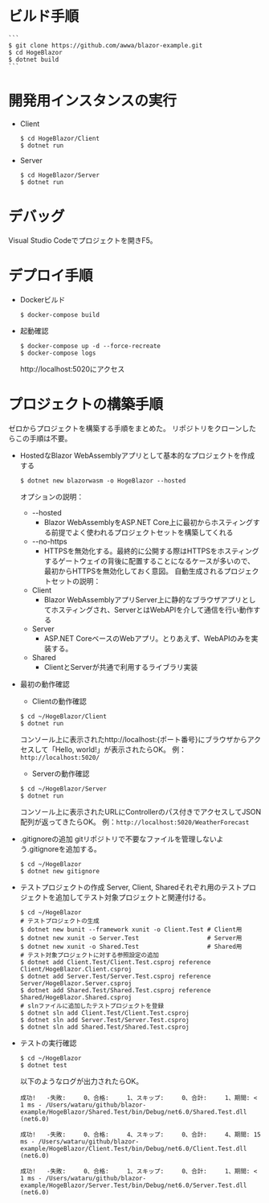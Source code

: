 # ビルド手順
    ```
    $ git clone https://github.com/awwa/blazor-example.git
    $ cd HogeBlazor
    $ dotnet build
    ```

# 開発用インスタンスの実行
- Client
    ```
    $ cd HogeBlazor/Client
    $ dotnet run
    ```

- Server
    ```
    $ cd HogeBlazor/Server
    $ dotnet run
    ```
# デバッグ
Visual Studio Codeでプロジェクトを開きF5。

# デプロイ手順
- Dockerビルド
    ```
    $ docker-compose build
    ```
- 起動確認
    ```
    $ docker-compose up -d --force-recreate
    $ docker-compose logs
    ```
    http://localhost:5020にアクセス

# プロジェクトの構築手順
ゼロからプロジェクトを構築する手順をまとめた。
リポジトリをクローンしたらこの手順は不要。

- HostedなBlazor WebAssemblyアプリとして基本的なプロジェクトを作成する
    ```
    $ dotnet new blazorwasm -o HogeBlazor --hosted
    ```
    オプションの説明：
    - --hosted
        - Blazor WebAssemblyをASP.NET Core上に最初からホスティングする前提でよく使われるプロジェクトセットを構築してくれる
    - --no-https
        - HTTPSを無効化する。最終的に公開する際はHTTPSをホスティングするゲートウェイの背後に配置することになるケースが多いので、最初からHTTPSを無効化しておく意図。
    自動生成されるプロジェクトセットの説明：
    - Client
        - Blazor WebAssemblyアプリServer上に静的なブラウザアプリとしてホスティングされ、ServerとはWebAPIを介して通信を行い動作する
    - Server
        - ASP.NET CoreベースのWebアプリ。とりあえず、WebAPIのみを実装する。
    - Shared
        - ClientとServerが共通で利用するライブラリ実装

- 最初の動作確認
    - Clientの動作確認
    ```
    $ cd ~/HogeBlazor/Client
    $ dotnet run
    ```
    コンソール上に表示されたhttp://localhost:{ポート番号}にブラウザからアクセスして「Hello, world!」が表示されたらOK。
    例：`http://localhost:5020/`
    - Serverの動作確認
    ```
    $ cd ~/HogeBlazor/Server
    $ dotnet run
    ```
    コンソール上に表示されたURLにControllerのパス付きでアクセスしてJSON配列が返ってきたらOK。
    例：`http://localhost:5020/WeatherForecast`

- .gitignoreの追加
    gitリポジトリで不要なファイルを管理しないよう.gitignoreを追加する。
    ```
    $ cd ~/HogeBlazor
    $ dotnet new gitignore
    ```

- テストプロジェクトの作成
    Server, Client, Sharedそれぞれ用のテストプロジェクトを追加してテスト対象プロジェクトと関連付ける。
    ```
    $ cd ~/HogeBlazor
    # テストプロジェクトの生成
    $ dotnet new bunit --framework xunit -o Client.Test # Client用
    $ dotnet new xunit -o Server.Test                   # Server用
    $ dotnet new xunit -o Shared.Test                   # Shared用
    # テスト対象プロジェクトに対する参照設定の追加
    $ dotnet add Client.Test/Client.Test.csproj reference Client/HogeBlazor.Client.csproj
    $ dotnet add Server.Test/Server.Test.csproj reference Server/HogeBlazor.Server.csproj
    $ dotnet add Shared.Test/Shared.Test.csproj reference Shared/HogeBlazor.Shared.csproj
    # slnファイルに追加したテストプロジェクトを登録
    $ dotnet sln add Client.Test/Client.Test.csproj 
    $ dotnet sln add Server.Test/Server.Test.csproj 
    $ dotnet sln add Shared.Test/Shared.Test.csproj 
    ```

- テストの実行確認

    ```
    $ cd ~/HogeBlazor
    $ dotnet test
    ```

    以下のようなログが出力されたらOK。

    ```
    成功!   -失敗:     0、合格:     1、スキップ:     0、合計:     1、期間: < 1 ms - /Users/wataru/github/blazor-example/HogeBlazor/Shared.Test/bin/Debug/net6.0/Shared.Test.dll (net6.0)

    成功!   -失敗:     0、合格:     4、スキップ:     0、合計:     4、期間: 15 ms - /Users/wataru/github/blazor-example/HogeBlazor/Client.Test/bin/Debug/net6.0/Client.Test.dll (net6.0)

    成功!   -失敗:     0、合格:     1、スキップ:     0、合計:     1、期間: < 1 ms - /Users/wataru/github/blazor-example/HogeBlazor/Server.Test/bin/Debug/net6.0/Server.Test.dll (net6.0)
    ```
